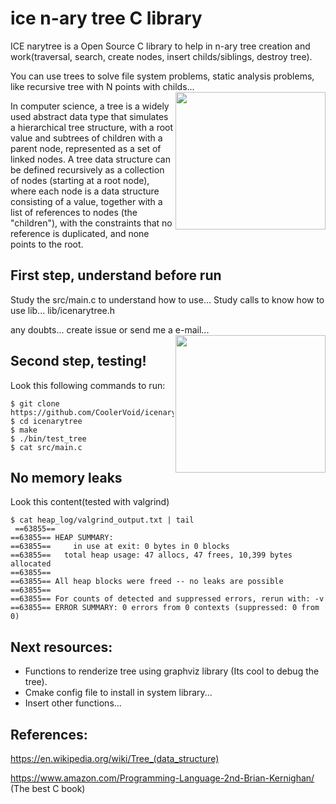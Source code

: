 # ice n-ary tree C library
ICE narytree is a Open Source C library to help in n-ary tree creation and work(traversal, search, create nodes, insert childs/siblings, destroy tree).

You can use trees to solve file system problems, static analysis problems,  like recursive tree with N points with childs...
<img align="right" width="240" height="220" src="https://raw.githubusercontent.com/CoolerVoid/icenarytree/master/doc/wide-shot-isolated-tree-covered-snow-snowy-area-just-like-fairytale_181624-5468.jpg">

In computer science, a tree is a widely used abstract data type that simulates a hierarchical tree structure, with a root value and subtrees of children with a parent node, represented as a set of linked nodes. A tree data structure can be defined recursively as a collection of nodes (starting at a root node), where each node is a data structure consisting of a value, together with a list of references to nodes (the "children"), with the constraints that no reference is duplicated, and none points to the root.

First step, understand before run
--

Study the src/main.c to understand how to use...
Study calls to know how to use  lib...  lib/icenarytree.h

any doubts... create issue or send me a e-mail...
<img align="right" width="240" height="220" src="https://upload.wikimedia.org/wikipedia/commons/5/5f/Tree_%28computer_science%29.svg">

Second step, testing!
--


Look this following commands to run:
```
$ git clone https://github.com/CoolerVoid/icenarytree
$ cd icenarytree
$ make
$ ./bin/test_tree
$ cat src/main.c
```

No memory leaks
--

Look this content(tested with valgrind)
```
$ cat heap_log/valgrind_output.txt | tail 
 ==63855== 
==63855== HEAP SUMMARY:
==63855==     in use at exit: 0 bytes in 0 blocks
==63855==   total heap usage: 47 allocs, 47 frees, 10,399 bytes allocated
==63855== 
==63855== All heap blocks were freed -- no leaks are possible
==63855== 
==63855== For counts of detected and suppressed errors, rerun with: -v
==63855== ERROR SUMMARY: 0 errors from 0 contexts (suppressed: 0 from 0)
```



Next resources:
--

* Functions to renderize tree using graphviz library (Its cool to debug the tree).
* Cmake config file to install in system library...
* Insert other functions...


References:
--
https://en.wikipedia.org/wiki/Tree_(data_structure)

https://www.amazon.com/Programming-Language-2nd-Brian-Kernighan/ (The best C book)
